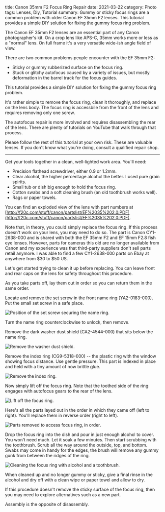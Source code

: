 title: Canon 35mm F2 Focus Ring Repair
date: 2021-03-22
category: Photo  
tags: Lenses, Diy, Tutorial
summary: Gummy or sticky focus rings are a common problem with older Canon EF 35mm F2 lenses. This tutorial provides a simple DIY solution for fixing the gummy focus ring problem.


The Canon EF 35mm F2 lenses are an essential part of any Canon photographer's kit. On a crop lens like APS-C, 35mm works more or less as a "normal" lens. On full frame it's a very versatile wide-ish angle field of view.

There are two common problems people encounter with the EF 35mm F2:

* Sticky or gummy rubberized surface on the focus ring.
* Stuck or glitchy autofocus caused by a variety of issues, but mostly deformation in the barrel track for the focus guides. 

This tutorial provides a simple DIY solution for fixing the gummy focus ring problem. 

It's rather simple to remove the focus ring, clean it thoroughly, and replace on the lens body. The focus ring is accessbile from the front of the lens and requires removing only one screw.

The autofocus repair is more involved and requires disassembling the rear of the lens. There are plenty of tutorials on YouTube that walk through that process.

Please follow the rest of this tutorial at your own risk. These are valuable lenses. If you don't know what you're doing, consult a qualified repair shop.

<hr>

Get your tools together in a clean, well-lighted work area. You'll need:

* Precision flathead screwdriver, either 0.9 or 1.2mm.
* Clear alcohol, the higher percentage alcohol the better. I used pure grain spirits.
* Small tub or dish big enough to hold the focus ring.
* Cotton swabs and a soft cleaning brush (an old toothbrush works well).
* Rags or paper towels.

You can find an exploded view of the lens with part numbers at [http://f20c.com/stuff/canon/partslist/EF%2035%202.0.PDF](http://f20c.com/stuff/canon/partslist/EF%2035%202.0.PDF).

Note that, in theory, you could simply replace the focus ring. If this process doesn't work on your lens, you may need to do so. The part is Canon CY1-2638-000 and is shared with both the EF 35mm F2 and EF 15mm F2.8 fish eye lenses. However, parts for cameras this old are no longer available from Canon and my experience was that third-party suppliers don't sell parts retail anymore. I was able to find a few CY1-2638-000 parts on Ebay at anywhere from $30 to $50 US. 

Let's get started trying to clean it up before replacing. You can leave front and rear caps on the lens for safety throughout this procedure.

As you take parts off, lay them out in order so you can return them in the same order.

Locate and remove the set screw in the front name ring (YA2-0183-000). Put the small set screw in a safe place.

![Position of the set screw securing the name ring.]({static}/images/name_ring.jpeg)

Turn the name ring counterclockwise to unlock, then remove.

Remove the dark washer dust shield (CA2-4544-000) that sits below the name ring.

![Remove the washer dust shield.]({static}/images/washer.jpeg)

Remove the index ring (CG9-5318-000) -- the plastic ring with the window showing focus distance. Use gentle pressure. This part is indexed in place and held with a tiny amount of now brittle glue.

![Remove the index ring.]({static}/images/index_ring.jpeg)

Now simply lift off the focus ring. Note that the toothed side of the ring engages with autofocus gears to the rear of the lens.

![Lift off the focus ring.]({static}/images/focus_ring.jpeg)

Here's all the parts layed out in the order in which they came off (left to right). You'll replace them in reverse order (right to left).

![Parts removed to access focus ring, in order.]({static}/images/parts.jpeg)

Drop the focus ring into the dish and pour in just enough alcohol to cover. You won't need much. Let it soak a few minutes. Then start scrubbing with the toothbrush. Scrub all the way around the outside, top, and bottom. Swabs may come in handy for the edges, the brush will remove any gummy gunk from between the ridges of the ring.

![Cleaning the focus ring with alcohol and a toothbrush.]({static}/images/cleaning.jpeg)

When cleaned up and no longer gummy or sticky, give a final rinse in the alcohol and dry off with a clean wipe or paper towel and allow to dry.

If this procedure doesn't remove the sticky surface of the focus ring, then you may need to explore alternatives such as a new part.

Assembly is the opposite of disassembly. 

